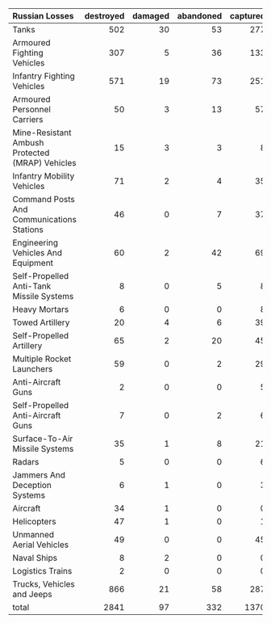 | Russian Losses                                   |   destroyed |   damaged |   abandoned |   captured |   total |
|:-------------------------------------------------|------------:|----------:|------------:|-----------:|--------:|
| Tanks                                            |         502 |        30 |          53 |        277 |     862 |
| Armoured Fighting Vehicles                       |         307 |         5 |          36 |        133 |     481 |
| Infantry Fighting Vehicles                       |         571 |        19 |          73 |        251 |     914 |
| Armoured Personnel Carriers                      |          50 |         3 |          13 |         57 |     123 |
| Mine-Resistant Ambush Protected  (MRAP) Vehicles |          15 |         3 |           3 |          8 |      29 |
| Infantry Mobility Vehicles                       |          71 |         2 |           4 |         35 |     112 |
| Command Posts And Communications Stations        |          46 |         0 |           7 |         37 |      90 |
| Engineering Vehicles And Equipment               |          60 |         2 |          42 |         69 |     173 |
| Self-Propelled Anti-Tank Missile Systems         |           8 |         0 |           5 |          8 |      21 |
| Heavy Mortars                                    |           6 |         0 |           0 |          8 |      14 |
| Towed Artillery                                  |          20 |         4 |           6 |         39 |      69 |
| Self-Propelled Artillery                         |          65 |         2 |          20 |         45 |     132 |
| Multiple Rocket Launchers                        |          59 |         0 |           2 |         29 |      90 |
| Anti-Aircraft Guns                               |           2 |         0 |           0 |          5 |       7 |
| Self-Propelled Anti-Aircraft Guns                |           7 |         0 |           2 |          6 |      15 |
| Surface-To-Air Missile Systems                   |          35 |         1 |           8 |         21 |      65 |
| Radars                                           |           5 |         0 |           0 |          6 |      11 |
| Jammers And Deception Systems                    |           6 |         1 |           0 |          3 |      10 |
| Aircraft                                         |          34 |         1 |           0 |          0 |      35 |
| Helicopters                                      |          47 |         1 |           0 |          1 |      49 |
| Unmanned Aerial Vehicles                         |          49 |         0 |           0 |         45 |      94 |
| Naval Ships                                      |           8 |         2 |           0 |          0 |      10 |
| Logistics Trains                                 |           2 |         0 |           0 |          0 |       2 |
| Trucks, Vehicles and Jeeps                       |         866 |        21 |          58 |        287 |    1232 |
| total                                            |        2841 |        97 |         332 |       1370 |    4640 |